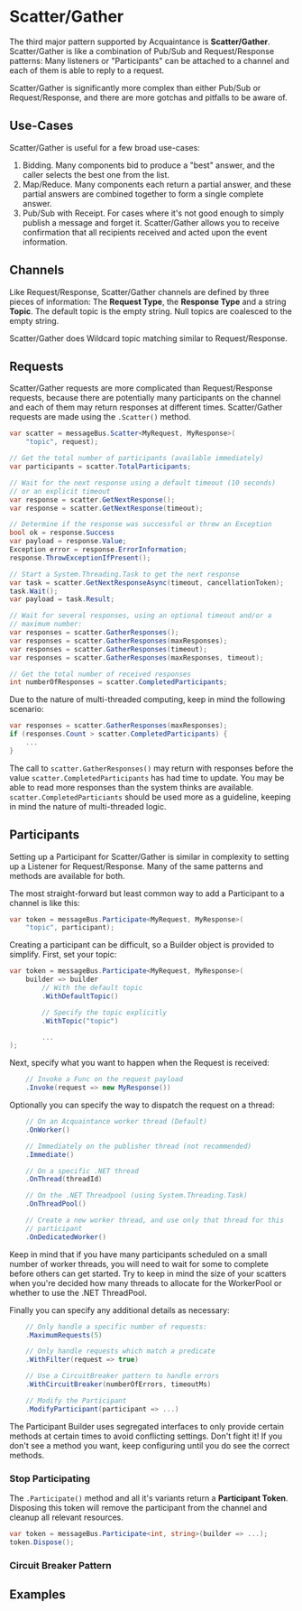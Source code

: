 # Scatter/Gather

The third major pattern supported by Acquaintance is **Scatter/Gather**. Scatter/Gather is like a combination of Pub/Sub and Request/Response patterns: Many listeners or "Participants" can be attached to a channel and each of them is able to reply to a request.

Scatter/Gather is significantly more complex than either Pub/Sub or Request/Response, and there are more gotchas and pitfalls to be aware of.

## Use-Cases

Scatter/Gather is useful for a few broad use-cases:

1. Bidding. Many components bid to produce a "best" answer, and the caller selects the best one from the list.
1. Map/Reduce. Many components each return a partial answer, and these partial answers are combined together to form a single complete answer.
1. Pub/Sub with Receipt. For cases where it's not good enough to simply publish a message and forget it. Scatter/Gather allows you to receive confirmation that all recipients received and acted upon the event information.

## Channels

Like Request/Response, Scatter/Gather channels are defined by three pieces of information: The **Request Type**, the **Response Type** and a string **Topic**. The default topic is the empty string. Null topics are coalesced to the empty string.

Scatter/Gather does Wildcard topic matching similar to Request/Response.

## Requests

Scatter/Gather requests are more complicated than Request/Response requests, because there are potentially many participants on the channel and each of them may return responses at different times. Scatter/Gather requests are made using the `.Scatter()` method.

```csharp
var scatter = messageBus.Scatter<MyRequest, MyResponse>(
    "topic", request);

// Get the total number of participants (available immediately)
var participants = scatter.TotalParticipants;

// Wait for the next response using a default timeout (10 seconds)
// or an explicit timeout
var response = scatter.GetNextResponse();
var response = scatter.GetNextResponse(timeout);

// Determine if the response was successful or threw an Exception
bool ok = response.Success
var payload = response.Value;
Exception error = response.ErrorInformation;
response.ThrowExceptionIfPresent();

// Start a System.Threading.Task to get the next response
var task = scatter.GetNextResponseAsync(timeout, cancellationToken);
task.Wait();
var payload = task.Result;

// Wait for several responses, using an optional timeout and/or a
// maximum number:
var responses = scatter.GatherResponses();
var responses = scatter.GatherResponses(maxResponses);
var responses = scatter.GatherResponses(timeout);
var responses = scatter.GatherResponses(maxResponses, timeout);

// Get the total number of received responses
int numberOfResponses = scatter.CompletedParticipants;
```

Due to the nature of multi-threaded computing, keep in mind the following scenario:

```csharp
var responses = scatter.GatherResponses(maxResponses);
if (responses.Count > scatter.CompletedParticipants) {
    ...
}
```

The call to `scatter.GatherResponses()` may return with responses before the value `scatter.CompletedParticipants` has had time to update. You may be able to read more responses than the system thinks are available. `scatter.CompletedParticiants` should be used more as a guideline, keeping in mind the nature of multi-threaded logic.

## Participants

Setting up a Participant for Scatter/Gather is similar in complexity to setting up a Listener for Request/Response. Many of the same patterns and methods are available for both.

The most straight-forward but least common way to add a Participant to a channel is like this:

```csharp
var token = messageBus.Participate<MyRequest, MyResponse>(
    "topic", participant);
```

Creating a participant can be difficult, so a Builder object is provided to simplify. First, set your topic:

```csharp
var token = messageBus.Participate<MyRequest, MyResponse>(
    builder => builder
        // With the default topic
        .WithDefaultTopic()

        // Specify the topic explicitly
        .WithTopic("topic")

        ...
);
```

Next, specify what you want to happen when the Request is received:

```csharp
    // Invoke a Func on the request payload
    .Invoke(request => new MyResponse())
```

Optionally you can specify the way to dispatch the request on a thread:

```csharp
    // On an Acquaintance worker thread (Default)
    .OnWorker()

    // Immediately on the publisher thread (not recommended)
    .Immediate()

    // On a specific .NET thread
    .OnThread(threadId)

    // On the .NET Threadpool (using System.Threading.Task)
    .OnThreadPool()

    // Create a new worker thread, and use only that thread for this
    // participant
    .OnDedicatedWorker()
```

Keep in mind that if you have many participants scheduled on a small number of worker threads, you will need to wait for some to complete before others can get started. Try to keep in mind the size of your scatters when you're decided how many threads to allocate for the WorkerPool or whether to use the .NET ThreadPool.

Finally you can specify any additional details as necessary:

```csharp
    // Only handle a specific number of requests:
    .MaximumRequests(5)

    // Only handle requests which match a predicate
    .WithFilter(request => true)

    // Use a CircuitBreaker pattern to handle errors
    .WithCircuitBreaker(numberOfErrors, timeoutMs)

    // Modify the Participant
    .ModifyParticipant(participant => ...)
```

The Participant Builder uses segregated interfaces to only provide certain methods at certain times to avoid conflicting settings. Don't fight it! If you don't see a method you want, keep configuring until you do see the correct methods.

### Stop Participating

The `.Participate()` method and all it's variants return a **Participant Token**. Disposing this token will remove the participant from the channel and cleanup all relevant resources.

```csharp
var token = messageBus.Participate<int, string>(builder => ...);
token.Dispose();
```

### Circuit Breaker Pattern

## Examples
